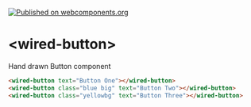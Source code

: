 [![Published on webcomponents.org](https://img.shields.io/badge/webcomponents.org-published-blue.svg)](https://www.webcomponents.org/element/wiredjs/wired-button)

# \<wired-button\>

Hand drawn Button component

<!--
```
<custom-element-demo>
  <template>
    <link rel="import" href="wired-button.html">
    <style is="custom-style">
      .blue {
        color: #0d47a1;
      }
      .big {
        padding: 20px;
      }
      .yellowbg {
        background: #fff59d;
      }
    </style>
    <next-code-block></next-code-block>
  </template>
</custom-element-demo>
```
-->
```html
<wired-button text="Button One"></wired-button>
<wired-button class="blue big" text="Button Two"></wired-button>
<wired-button class="yellowbg" text="Button Three"></wired-button>
```